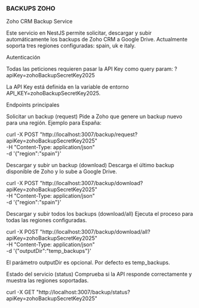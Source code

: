 ### BACKUPS ZOHO
Zoho CRM Backup Service

Este servicio en NestJS permite solicitar, descargar y subir automáticamente los backups de Zoho CRM a Google Drive.
Actualmente soporta tres regiones configuradas: spain, uk e italy.

Autenticación

Todas las peticiones requieren pasar la API Key como query param:
?apiKey=zohoBackupSecretKey2025

La API Key está definida en la variable de entorno API_KEY=zohoBackupSecretKey2025.

Endpoints principales

Solicitar un backup (request)
Pide a Zoho que genere un backup nuevo para una región.
Ejemplo para España:

curl -X POST "http://localhost:3007/backup/request?apiKey=zohoBackupSecretKey2025" \
  -H "Content-Type: application/json" \
  -d '{"region":"spain"}'


Descargar y subir un backup (download)
Descarga el último backup disponible de Zoho y lo sube a Google Drive.

curl -X POST "http://localhost:3007/backup/download?apiKey=zohoBackupSecretKey2025" \
  -H "Content-Type: application/json" \
  -d '{"region":"spain"}'


Descargar y subir todos los backups (download/all)
Ejecuta el proceso para todas las regiones configuradas.

curl -X POST "http://localhost:3007/backup/download/all?apiKey=zohoBackupSecretKey2025" \
  -H "Content-Type: application/json" \
  -d '{"outputDir":"temp_backups"}'


El parámetro outputDir es opcional. Por defecto es temp_backups.

Estado del servicio (status)
Comprueba si la API responde correctamente y muestra las regiones soportadas.

curl -X GET "http://localhost:3007/backup/status?apiKey=zohoBackupSecretKey2025"
